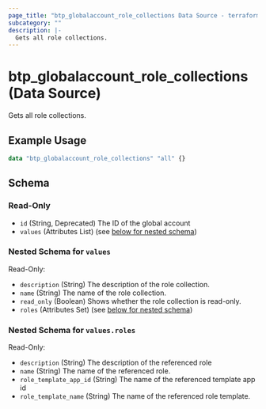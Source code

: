 ```yaml
---
page_title: "btp_globalaccount_role_collections Data Source - terraform-provider-btp"
subcategory: ""
description: |-
  Gets all role collections.
---
```


# btp_globalaccount_role_collections (Data Source)

Gets all role collections.

## Example Usage

```terraform
data "btp_globalaccount_role_collections" "all" {}
```

<!-- schema generated by tfplugindocs -->
## Schema

### Read-Only

- `id` (String, Deprecated) The ID of the global account
- `values` (Attributes List) (see [below for nested schema](#nestedatt--values))

<a id="nestedatt--values"></a>
### Nested Schema for `values`

Read-Only:

- `description` (String) The description of the role collection.
- `name` (String) The name of the role collection.
- `read_only` (Boolean) Shows whether the role collection is read-only.
- `roles` (Attributes Set) (see [below for nested schema](#nestedatt--values--roles))

<a id="nestedatt--values--roles"></a>
### Nested Schema for `values.roles`

Read-Only:

- `description` (String) The description of the referenced role
- `name` (String) The name of the referenced role.
- `role_template_app_id` (String) The name of the referenced template app id
- `role_template_name` (String) The name of the referenced role template.